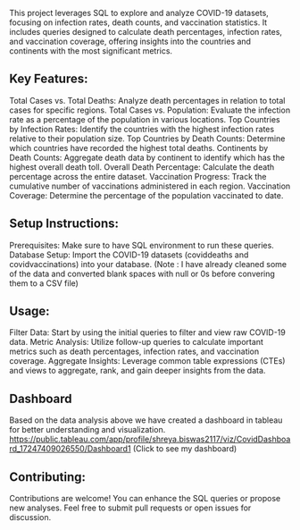 This project leverages SQL to explore and analyze COVID-19 datasets, focusing on infection rates, death counts, and vaccination statistics. It includes queries designed to calculate death percentages, infection rates, and vaccination coverage, offering insights into the countries and continents with the most significant metrics.

## Key Features:
Total Cases vs. Total Deaths: Analyze death percentages in relation to total cases for specific regions.
Total Cases vs. Population: Evaluate the infection rate as a percentage of the population in various locations.
Top Countries by Infection Rates: Identify the countries with the highest infection rates relative to their population size.
Top Countries by Death Counts: Determine which countries have recorded the highest total deaths.
Continents by Death Counts: Aggregate death data by continent to identify which has the highest overall death toll.
Overall Death Percentage: Calculate the death percentage across the entire dataset.
Vaccination Progress: Track the cumulative number of vaccinations administered in each region.
Vaccination Coverage: Determine the percentage of the population vaccinated to date.
## Setup Instructions:
Prerequisites: Make sure to have SQL environment to run these queries.
Database Setup: Import the COVID-19 datasets (coviddeaths and covidvaccinations) into your database. (Note : I have already cleaned some of the data and converted blank spaces with null or 0s before convering them to a CSV file)
## Usage:
Filter Data: Start by using the initial queries to filter and view raw COVID-19 data.
Metric Analysis: Utilize follow-up queries to calculate important metrics such as death percentages, infection rates, and vaccination coverage.
Aggregate Insights: Leverage common table expressions (CTEs) and views to aggregate, rank, and gain deeper insights from the data.
## Dashboard 
Based on the data analysis above we have created a dashboard in tableau for better understanding and visualization. 
https://public.tableau.com/app/profile/shreya.biswas2117/viz/CovidDashboard_17247409026550/Dashboard1
(Click to see my dashboard)
## Contributing:
Contributions are welcome! You can enhance the SQL queries or propose new analyses. Feel free to submit pull requests or open issues for discussion.
